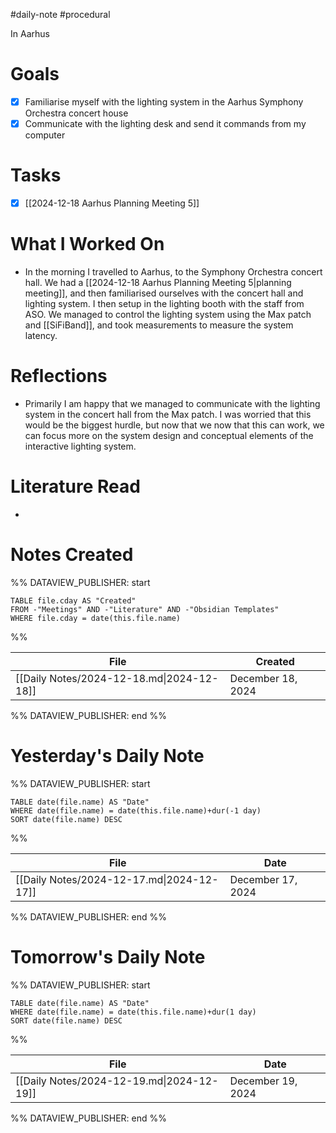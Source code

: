 #daily-note #procedural 

In Aarhus
# Goals

- [x] Familiarise myself with the lighting system in the Aarhus Symphony Orchestra concert house
- [x] Communicate with the lighting desk and send it commands from my computer

# Tasks

- [x] [[2024-12-18 Aarhus Planning Meeting 5]]

# What I Worked On

- In the morning I travelled to Aarhus, to the Symphony Orchestra concert hall. We had a [[2024-12-18 Aarhus Planning Meeting 5|planning meeting]], and then familiarised ourselves with the concert hall and lighting system. I then setup in the lighting booth with the staff from ASO. We managed to control the lighting system using the Max patch and [[SiFiBand]], and took measurements to measure the system latency.

# Reflections

- Primarily I am happy that we managed to communicate with the lighting system in the concert hall from the Max patch. I was worried that this would be the biggest hurdle, but now that we now that this can work, we can focus more on the system design and conceptual elements of the interactive lighting system.

# Literature Read

- 

# Notes Created


%% DATAVIEW_PUBLISHER: start
```dataview
TABLE file.cday AS "Created"
FROM -"Meetings" AND -"Literature" AND -"Obsidian Templates"
WHERE file.cday = date(this.file.name)
```
%%

| File                                      | Created           |
| ----------------------------------------- | ----------------- |
| [[Daily Notes/2024-12-18.md\|2024-12-18]] | December 18, 2024 |

%% DATAVIEW_PUBLISHER: end %%

# Yesterday's Daily Note

%% DATAVIEW_PUBLISHER: start
```dataview
TABLE date(file.name) AS "Date"
WHERE date(file.name) = date(this.file.name)+dur(-1 day)
SORT date(file.name) DESC
```
%%

| File                                      | Date              |
| ----------------------------------------- | ----------------- |
| [[Daily Notes/2024-12-17.md\|2024-12-17]] | December 17, 2024 |

%% DATAVIEW_PUBLISHER: end %%
# Tomorrow's Daily Note

%% DATAVIEW_PUBLISHER: start
```dataview
TABLE date(file.name) AS "Date"
WHERE date(file.name) = date(this.file.name)+dur(1 day)
SORT date(file.name) DESC
```
%%

| File                                      | Date              |
| ----------------------------------------- | ----------------- |
| [[Daily Notes/2024-12-19.md\|2024-12-19]] | December 19, 2024 |

%% DATAVIEW_PUBLISHER: end %%


